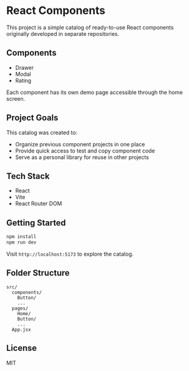# React Components

This project is a simple catalog of ready-to-use React components originally developed in separate repositories.

## Components

-   Drawer
-   Modal
-   Rating

Each component has its own demo page accessible through the home screen.

## Project Goals

This catalog was created to:

-   Organize previous component projects in one place
-   Provide quick access to test and copy component code
-   Serve as a personal library for reuse in other projects

## Tech Stack

-   React
-   Vite
-   React Router DOM

## Getting Started

```bash
npm install
npm run dev
```

Visit `http://localhost:5173` to explore the catalog.

## Folder Structure

```
src/
  components/
    Button/
    ...
  pages/
    Home/
    Button/
    ...
  App.jsx
```

## License

MIT
